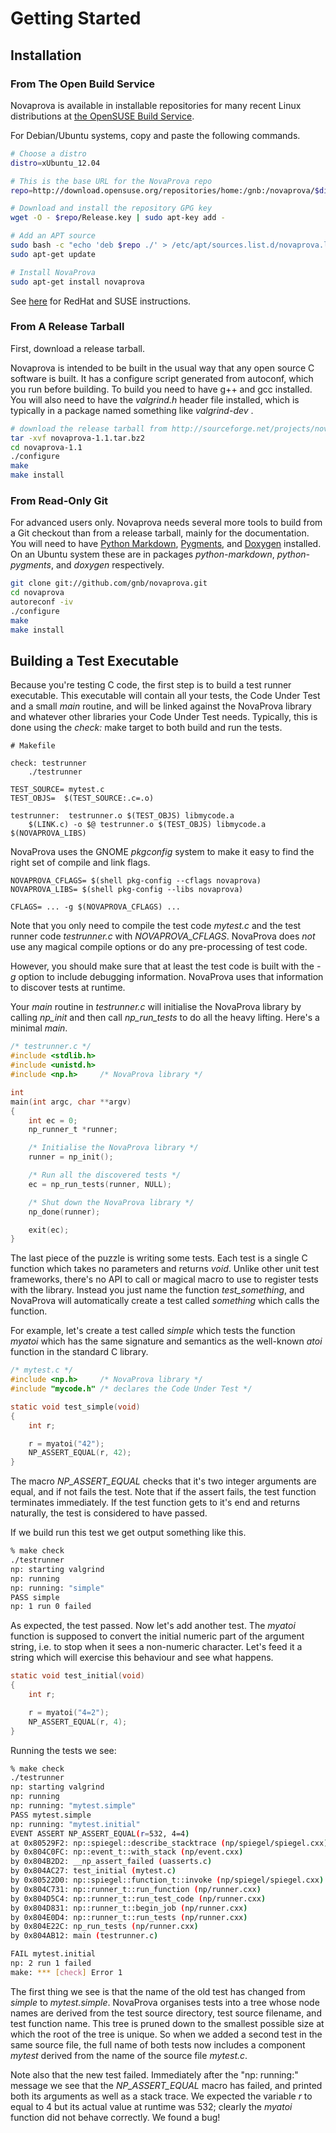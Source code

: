 <!--
  Copyright 2011-2012 Gregory Banks

  Licensed under the Apache License, Version 2.0 (the "License");
  you may not use this file except in compliance with the License.
  You may obtain a copy of the License at

      http://www.apache.org/licenses/LICENSE-2.0

  Unless required by applicable law or agreed to in writing, software
  distributed under the License is distributed on an "AS IS" BASIS,
  WITHOUT WARRANTIES OR CONDITIONS OF ANY KIND, either express or implied.
  See the License for the specific language governing permissions and
  limitations under the License.
-->
# Getting Started #

## Installation ##

### From The Open Build Service ###

Novaprova is available in installable repositories for many recent Linux
distributions at
[the OpenSUSE Build Service](http://download.opensuse.org/repositories/home:/gnb:/novaprova/).

For Debian/Ubuntu systems, copy and paste the following commands.

~~~~.sh
# Choose a distro
distro=xUbuntu_12.04

# This is the base URL for the NovaProva repo
repo=http://download.opensuse.org/repositories/home:/gnb:/novaprova/$distro

# Download and install the repository GPG key
wget -O - $repo/Release.key | sudo apt-key add -

# Add an APT source
sudo bash -c "echo 'deb $repo ./' > /etc/apt/sources.list.d/novaprova.list"
sudo apt-get update

# Install NovaProva
sudo apt-get install novaprova
~~~~

See [here](http://en.opensuse.org/openSUSE:Build_Service_Enduser_Info) for RedHat and SUSE instructions.

### From A Release Tarball ###

First, download a release tarball.

Novaprova is intended to be built in the usual way that any open source
C software is built.  It has a configure script generated from autoconf,
which you run before building.
To build you need to have g++ and gcc installed.  You will also need to
have the _valgrind.h_ header file installed, which is
typically in a package named something like _valgrind-dev_ .

~~~~.sh
# download the release tarball from http://sourceforge.net/projects/novaprova/files/
tar -xvf novaprova-1.1.tar.bz2
cd novaprova-1.1
./configure
make
make install
~~~~

### From Read-Only Git ###

For advanced users only.  Novaprova needs several more tools to build
from a Git checkout than from a release tarball, mainly for the
documentation.  You will need to have
[Python Markdown](http://freewisdom.org/projects/python-markdown/),
[Pygments](http://pygments.org/), and
[Doxygen](http://www.doxygen.org/) installed.  On an Ubuntu system these
are in packages _python-markdown_, _python-pygments_, and _doxygen_
respectively.

~~~~.sh
git clone git://github.com/gnb/novaprova.git
cd novaprova
autoreconf -iv
./configure
make
make install
~~~~

## Building a Test Executable ##

Because you're testing C code, the first step is to build a test runner
executable.  This executable will contain all your tests, the Code Under Test
and a small _main_ routine, and will be linked against the NovaProva
library and whatever other libraries your Code Under Test needs.  Typically, this
is done using the _check:_ make target to both build and run the tests.

~~~~.make
# Makefile

check: testrunner
	./testrunner

TEST_SOURCE= mytest.c
TEST_OBJS=  $(TEST_SOURCE:.c=.o)

testrunner:  testrunner.o $(TEST_OBJS) libmycode.a
	$(LINK.c) -o $@ testrunner.o $(TEST_OBJS) libmycode.a $(NOVAPROVA_LIBS)
~~~~

NovaProva uses the GNOME _pkgconfig_ system to make it easy to find the
right set of compile and link flags.

~~~~.make
NOVAPROVA_CFLAGS= $(shell pkg-config --cflags novaprova)
NOVAPROVA_LIBS= $(shell pkg-config --libs novaprova)

CFLAGS= ... -g $(NOVAPROVA_CFLAGS) ...
~~~~

Note that you only need to compile the test code _mytest.c_ and the test
runner code _testrunner.c_ with _NOVAPROVA_CFLAGS_.  NovaProva does *not*
use any magical compile options or do any pre-processing of test code.

However, you should make sure that at least the test code is built with
the _-g_ option to include debugging information.  NovaProva uses that
information to discover tests at runtime.

Your _main_ routine in _testrunner.c_ will initialise the NovaProva
library by calling _np_init_ and then call _np_run_tests_ to do all the
heavy lifting.  Here's a minimal _main_.

~~~~.c
/* testrunner.c */
#include <stdlib.h>
#include <unistd.h>
#include <np.h>	    /* NovaProva library */

int
main(int argc, char **argv)
{
    int ec = 0;
    np_runner_t *runner;

    /* Initialise the NovaProva library */
    runner = np_init();

    /* Run all the discovered tests */
    ec = np_run_tests(runner, NULL);

    /* Shut down the NovaProva library */
    np_done(runner);

    exit(ec);
}
~~~~

The last piece of the puzzle is writing some tests.  Each test is a
single C function which takes no parameters and returns _void_.  Unlike
other unit test frameworks, there's no API to call or magical macro to
use to register tests with the library.  Instead you just name the
function _test_something_, and NovaProva will automatically create a
test called _something_ which calls the function.

For example, let's create a test called _simple_ which tests
the function _myatoi_ which has the same signature and semantics
as the well-known _atoi_ function in the standard C library.

~~~~.c
/* mytest.c */
#include <np.h>	    /* NovaProva library */
#include "mycode.h" /* declares the Code Under Test */

static void test_simple(void)
{
    int r;

    r = myatoi("42");
    NP_ASSERT_EQUAL(r, 42);
}
~~~~

The macro _NP_ASSERT_EQUAL_ checks that it's two integer arguments are
equal, and if not fails the test.  Note that if the assert fails, the
test function terminates immediately.  If the test function gets to it's
end and returns naturally, the test is considered to have passed.

If we build run this test we get output something like this.

~~~~.sh
% make check
./testrunner
np: starting valgrind
np: running
np: running: "simple"
PASS simple
np: 1 run 0 failed
~~~~

As expected, the test passed.  Now let's add another test.  The _myatoi_
function is supposed to convert the initial numeric part of the argument
string, i.e. to stop when it sees a non-numeric character.  Let's feed
it a string which will exercise this behaviour and see what happens.

~~~~.c
static void test_initial(void)
{
    int r;

    r = myatoi("4=2");
    NP_ASSERT_EQUAL(r, 4);
}
~~~~

Running the tests we see:

~~~~.sh
% make check
./testrunner
np: starting valgrind
np: running
np: running: "mytest.simple"
PASS mytest.simple
np: running: "mytest.initial"
EVENT ASSERT NP_ASSERT_EQUAL(r=532, 4=4)
at 0x80529F2: np::spiegel::describe_stacktrace (np/spiegel/spiegel.cxx)
by 0x804C0FC: np::event_t::with_stack (np/event.cxx)
by 0x804B2D2: __np_assert_failed (uasserts.c)
by 0x804AC27: test_initial (mytest.c)
by 0x80522D0: np::spiegel::function_t::invoke (np/spiegel/spiegel.cxx)
by 0x804C731: np::runner_t::run_function (np/runner.cxx)
by 0x804D5C4: np::runner_t::run_test_code (np/runner.cxx)
by 0x804D831: np::runner_t::begin_job (np/runner.cxx)
by 0x804E0D4: np::runner_t::run_tests (np/runner.cxx)
by 0x804E22C: np_run_tests (np/runner.cxx)
by 0x804AB12: main (testrunner.c)

FAIL mytest.initial
np: 2 run 1 failed
make: *** [check] Error 1
~~~~

The first thing we see is that the name of the old test has changed from
_simple_ to _mytest.simple_.  NovaProva organises tests into a tree whose
node names are derived from the test source directory, test source filename,
and test function name.  This tree is pruned down to the smallest possible
size at which the root of the tree is unique.  So when we added a second test
in the same source file, the full name of both tests now includes a component
_mytest_ derived from the name of the source file _mytest.c_.

Note also that the new test failed.  Immediately after the "np: running:"
message we see that the _NP_ASSERT_EQUAL_ macro has failed, and printed both
its arguments as well as a stack trace.  We expected the variable _r_ to equal
to 4 but its actual value at runtime was 532; clearly the _myatoi_ function
did not behave correctly.  We found a bug!


